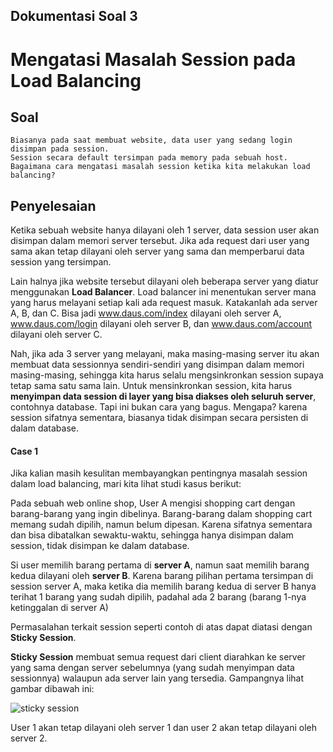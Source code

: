 ## Dokumentasi Soal 3
# Mengatasi Masalah Session pada Load Balancing

## Soal

```
Biasanya pada saat membuat website, data user yang sedang login disimpan pada session. 
Session secara default tersimpan pada memory pada sebuah host. 
Bagaimana cara mengatasi masalah session ketika kita melakukan load balancing?
```

## Penyelesaian

Ketika sebuah website hanya dilayani oleh 1 server, data session user akan disimpan dalam memori server tersebut. Jika ada request dari user yang sama akan tetap dilayani oleh server yang sama dan memperbarui data session yang tersimpan.

Lain halnya jika website tersebut dilayani oleh beberapa server yang diatur menggunakan **Load Balancer**. Load balancer ini menentukan server mana yang harus melayani setiap kali ada request masuk. Katakanlah ada server A, B, dan C. Bisa jadi www.daus.com/index dilayani oleh server A, www.daus.com/login dilayani oleh server B, dan www.daus.com/account dilayani oleh server C.

Nah, jika ada 3 server yang melayani, maka masing-masing server itu akan membuat data sessionnya sendiri-sendiri yang disimpan dalam memori masing-masing, sehingga kita harus selalu mengsinkronkan session supaya tetap sama satu sama lain. Untuk mensinkronkan session, kita harus **menyimpan data session di layer yang bisa diakses oleh seluruh server**, contohnya database. Tapi ini bukan cara yang bagus. Mengapa? karena session sifatnya sementara, biasanya tidak disimpan secara persisten di dalam database.

#### **Case 1**

Jika kalian masih kesulitan membayangkan pentingnya masalah session dalam load balancing, 
mari kita lihat studi kasus berikut:

Pada sebuah web online shop, User A mengisi shopping cart dengan barang-barang yang ingin dibelinya. Barang-barang dalam shopping cart memang sudah dipilih, namun belum dipesan. 
Karena sifatnya sementara dan bisa dibatalkan sewaktu-waktu, sehingga hanya disimpan dalam session, tidak disimpan ke dalam database.

Si user memilih barang pertama di **server A**, namun saat memilih barang kedua dilayani oleh **server B**. Karena barang pilihan pertama tersimpan di session server A, maka ketika dia memilih barang kedua di server B hanya terihat 1 barang yang sudah dipilih, padahal ada 2 barang (barang 1-nya ketinggalan di server A)


Permasalahan terkait session seperti contoh di atas dapat diatasi dengan **Sticky Session**.

**Sticky Session** membuat semua request dari client diarahkan ke server yang sama dengan server sebelumnya (yang sudah menyimpan data sessionnya) walaupun ada server lain yang tersedia. Gampangnya lihat gambar dibawah ini:

![sticky session](https://wwwimages2.adobe.com/content/dam/acom/en/devnet/coldfusion/articles/clustering_cf8/1283240747221.jpg)

User 1 akan tetap dilayani oleh server 1 dan user 2 akan tetap dilayani oleh server 2.
